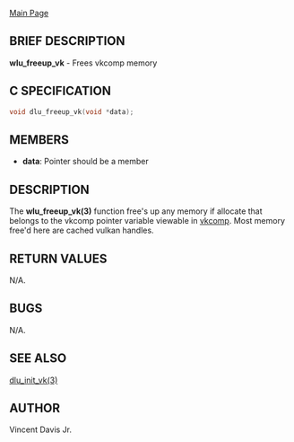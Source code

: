 <a href="https://easyip2023.github.io/lucurious-docs/" class="button">Main Page</a>

## BRIEF DESCRIPTION

**wlu_freeup_vk** - Frees vkcomp memory

## C SPECIFICATION

```c
void dlu_freeup_vk(void *data);
```

## MEMBERS

* **data**: Pointer should be a member

## DESCRIPTION

The **wlu_freeup_vk(3)** function free's up any memory if allocate that belongs to the vkcomp
pointer variable viewable in [vkcomp](https://easyip2023.github.io/lucurious-docs/structs/vkcomp/vkcomp).
Most memory free'd here are cached vulkan handles.

## RETURN VALUES

N/A.

## BUGS

N/A.

## SEE ALSO

[dlu_init_vk(3)](https://easyip2023.github.io/lucurious-docs/api/vkcomp/dlu_init_vk)

## AUTHOR

Vincent Davis Jr.
